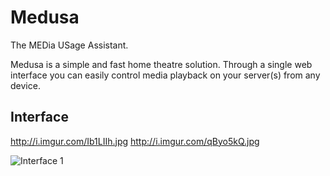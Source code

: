 Medusa
=======

The MEDia USage Assistant.

Medusa is a simple and fast home theatre solution. Through a single web interface you can easily control media playback on your server(s) from any device.

Interface
-----------

http://i.imgur.com/Ib1LIIh.jpg
http://i.imgur.com/qByo5kQ.jpg

![Interface 1](http://i.imgur.com/Ib1LIIh.jpg)
